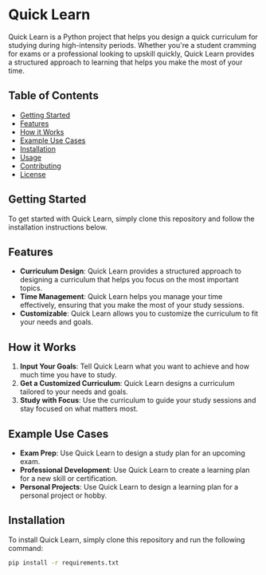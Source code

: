 # Quick Learn

Quick Learn is a Python project that helps you design a quick curriculum for studying during high-intensity periods. Whether you're a student cramming for exams or a professional looking to upskill quickly, Quick Learn provides a structured approach to learning that helps you make the most of your time.

## Table of Contents

* [Getting Started](#getting-started)
* [Features](#features)
* [How it Works](#how-it-works)
* [Example Use Cases](#example-use-cases)
* [Installation](#installation)
* [Usage](#usage)
* [Contributing](#contributing)
* [License](#license)

## Getting Started

To get started with Quick Learn, simply clone this repository and follow the installation instructions below.

## Features

* **Curriculum Design**: Quick Learn provides a structured approach to designing a curriculum that helps you focus on the most important topics.
* **Time Management**: Quick Learn helps you manage your time effectively, ensuring that you make the most of your study sessions.
* **Customizable**: Quick Learn allows you to customize the curriculum to fit your needs and goals.

## How it Works

1. **Input Your Goals**: Tell Quick Learn what you want to achieve and how much time you have to study.
2. **Get a Customized Curriculum**: Quick Learn designs a curriculum tailored to your needs and goals.
3. **Study with Focus**: Use the curriculum to guide your study sessions and stay focused on what matters most.

## Example Use Cases

* **Exam Prep**: Use Quick Learn to design a study plan for an upcoming exam.
* **Professional Development**: Use Quick Learn to create a learning plan for a new skill or certification.
* **Personal Projects**: Use Quick Learn to design a learning plan for a personal project or hobby.

## Installation

To install Quick Learn, simply clone this repository and run the following command:
```bash
pip install -r requirements.txt